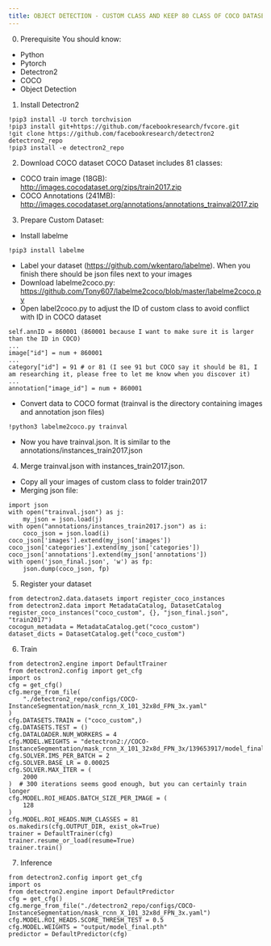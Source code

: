 ```yaml
---
title: OBJECT DETECTION - CUSTOM CLASS AND KEEP 80 CLASS OF COCO DATASET
---
```


0. Prerequisite
You should know:
- Python
- Pytorch
- Detectron2
- COCO
- Object Detection

1. Install Detectron2
```
!pip3 install -U torch torchvision
!pip3 install git+https://github.com/facebookresearch/fvcore.git
!git clone https://github.com/facebookresearch/detectron2 detectron2_repo
!pip3 install -e detectron2_repo
```
2. Download COCO dataset
COCO Dataset includes 81 classes:
- COCO train image (18GB): http://images.cocodataset.org/zips/train2017.zip
- COCO Annotations (241MB): http://images.cocodataset.org/annotations/annotations_trainval2017.zip

3. Prepare Custom Dataset: 
- Install labelme 
```
!pip3 install labelme
```
- Label your dataset (https://github.com/wkentaro/labelme). When you finish there should be json files next to your images
- Download labelme2coco.py: https://github.com/Tony607/labelme2coco/blob/master/labelme2coco.py
- Open label2coco.py to adjust the ID of custom class to avoid conflict with ID in COCO dataset
```
self.annID = 860001 (860001 because I want to make sure it is larger than the ID in COCO)
...
image["id"] = num + 860001
...
category["id"] = 91 # or 81 (I see 91 but COCO say it should be 81, I am researching it, please free to let me know when you discover it)
...
annotation["image_id"] = num + 860001
```
- Convert data to COCO format (trainval is the directory containing images and annotation json files)
```
!python3 labelme2coco.py trainval 
```
- Now you have trainval.json. It is similar to the annotations/instances_train2017.json

4. Merge trainval.json with instances_train2017.json.
- Copy all your images of custom class to folder train2017
- Merging json file:
```
import json
with open("trainval.json") as j:
    my_json = json.load(j)
with open("annotations/instances_train2017.json") as i:
    coco_json = json.load(i)
coco_json['images'].extend(my_json['images'])
coco_json['categories'].extend(my_json['categories'])
coco_json['annotations'].extend(my_json['annotations'])
with open('json_final.json', 'w') as fp:
    json.dump(coco_json, fp)
```

5. Register your dataset

```
from detectron2.data.datasets import register_coco_instances
from detectron2.data import MetadataCatalog, DatasetCatalog
register_coco_instances("coco_custom", {}, "json_final.json", "train2017")
cocogun_metadata = MetadataCatalog.get("coco_custom")
dataset_dicts = DatasetCatalog.get("coco_custom")
```

6. Train

```
from detectron2.engine import DefaultTrainer
from detectron2.config import get_cfg
import os
cfg = get_cfg()
cfg.merge_from_file(
    "./detectron2_repo/configs/COCO-InstanceSegmentation/mask_rcnn_X_101_32x8d_FPN_3x.yaml"
)
cfg.DATASETS.TRAIN = ("coco_custom",)
cfg.DATASETS.TEST = ()
cfg.DATALOADER.NUM_WORKERS = 4
cfg.MODEL.WEIGHTS = "detectron2://COCO-InstanceSegmentation/mask_rcnn_X_101_32x8d_FPN_3x/139653917/model_final_2d9806.pkl"
cfg.SOLVER.IMS_PER_BATCH = 2
cfg.SOLVER.BASE_LR = 0.00025
cfg.SOLVER.MAX_ITER = (
    2000
)  # 300 iterations seems good enough, but you can certainly train longer
cfg.MODEL.ROI_HEADS.BATCH_SIZE_PER_IMAGE = (
    128
)
cfg.MODEL.ROI_HEADS.NUM_CLASSES = 81 
os.makedirs(cfg.OUTPUT_DIR, exist_ok=True)
trainer = DefaultTrainer(cfg)
trainer.resume_or_load(resume=True)
trainer.train()
```

7. Inference

```
from detectron2.config import get_cfg
import os
from detectron2.engine import DefaultPredictor
cfg = get_cfg()
cfg.merge_from_file("./detectron2_repo/configs/COCO-InstanceSegmentation/mask_rcnn_X_101_32x8d_FPN_3x.yaml")
cfg.MODEL.ROI_HEADS.SCORE_THRESH_TEST = 0.5 
cfg.MODEL.WEIGHTS = "output/model_final.pth"
predictor = DefaultPredictor(cfg)
```